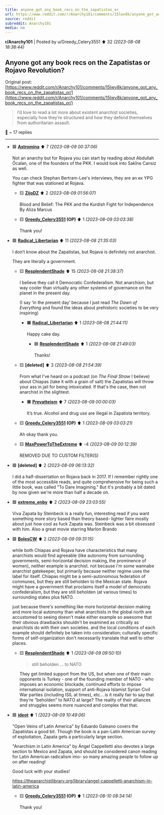```yaml
---
title: anyone_got_any_book_recs_on_the_zapatistas_or
url: https://www.reddit.com/r/Anarchy101/comments/15lwv8k/anyone_got_any_book_recs_on_the_zapatistas_or/
source: reddit
subreddit: Anarchy101
media: no
---
```

**r/Anarchy101** | Posted by u/Greedy_Celery3551 ⬆️ 32 _(2023-08-08 18:38:44)_

## Anyone got any book recs on the Zapatistas or Rojavo Revolution?

Original post: [https://www.reddit.com/r/Anarchy101/comments/15lwv8k/anyone_got_any_book_recs_on_the_zapatistas_or/](https://www.reddit.com/r/Anarchy101/comments/15lwv8k/anyone_got_any_book_recs_on_the_zapatistas_or/)

> I’d love to read a lot more about existent anarchist societies, especially how they’re structured and how they defend themselves from authoritarian assault.

💬 ~ 17 replies

---

* 🟩 **[Astromina](https://www.reddit.com/user/Astromina)** ⬆️ 7 _(2023-08-09 00:37:06)_

	Not an anarchy but for Rojava you can start by reading about Abdullah Öcalan, one of the founders of the PKK. I would look into Sakîne Cansiz as well.

	You can check Stephan Bertram-Lee's interviews, they are an ex YPG fighter that was stationed at Rojava.

	* 🟨 **[ZiioDZ](https://www.reddit.com/user/ZiioDZ)** ⬆️ 2 _(2023-08-09 01:56:07)_

		Blood and Belief: The PKK and the Kurdish Fight for Independence
		By Aliza Marcus

	* 🟨 **[Greedy_Celery3551](https://www.reddit.com/user/Greedy_Celery3551) (OP)** ⬆️ 1 _(2023-08-09 03:03:38)_

		Thank you!

* 🟩 **[Radical_Libertarian](https://www.reddit.com/user/Radical_Libertarian)** ⬆️ 11 _(2023-08-08 21:35:03)_

	I don’t know about the Zapatistas, but Rojava is definitely not anarchist.

	They are literally a government.

	* 🟨 **[ResplendentShade](https://www.reddit.com/user/ResplendentShade)** ⬆️ 15 _(2023-08-08 21:38:37)_

		I believe they call it Democratic Confederalism. Not anarchism, but way cooler than virtually any other systems of governance on the planet in the present day.
		
		(I say ‘in the present day’ because I just read *The Dawn of Everything* and found the ideas about prehistoric societies to be very inspiring)

		* 🟧 **[Radical_Libertarian](https://www.reddit.com/user/Radical_Libertarian)** ⬆️ 1 _(2023-08-08 21:44:11)_

			Happy cake day.

			* 🟦 **[ResplendentShade](https://www.reddit.com/user/ResplendentShade)** ⬆️ 1 _(2023-08-08 21:49:03)_

				Thanks!

	* 🟨 **[deleted]** ⬆️ 3 _(2023-08-08 21:54:39)_

		From what I've heard on a podcast (on *The Final Straw* I believe) about Chiapas (take it with a grain of salt) the Zapatistas will throw your ass in jail for being intoxicated. If that's the case, then not anarchist in the slightest.

		* 🟧 **[Prevatteism](https://www.reddit.com/user/Prevatteism)** ⬆️ 7 _(2023-08-09 00:00:03)_

			It’s true. Alcohol and drug use are illegal in Zapatista territory.

	* 🟨 **[Greedy_Celery3551](https://www.reddit.com/user/Greedy_Celery3551) (OP)** ⬆️ 1 _(2023-08-09 03:03:21)_

		Ah okay thank you.

	* 🟨 **[MaxPowerToTheExtreme](https://www.reddit.com/user/MaxPowerToTheExtreme)** ⬆️ -4 _(2023-08-09 00:12:39)_

		REMOVED DUE TO CUSTOM FILTER(S)

* 🟩 **[deleted]** ⬆️ 2 _(2023-08-09 06:13:32)_

	I did a half-dissertation on Rojava back in 2017. If I remember rightly one of the most accessible reads, and quite comprehensive for being such a little book, was called "To Dare Imagining." But it's probably a bit dated by now given we're more than half a decade on.

* 🟩 **[extreme_enby](https://www.reddit.com/user/extreme_enby)** ⬆️ 2 _(2023-08-09 23:03:55)_

	Viva Zapata by Steinbeck is a really fun, interesting read if you want something more story based than theory based- lighter faire mostly about just how cool as fuck Zapata was. Steinbeck was a bit obsessed with him. Also a great movie starring Marlon Brando

* 🟩 **[BolesCW](https://www.reddit.com/user/BolesCW)** ⬆️ 2 _(2023-08-09 09:31:15)_

	while both Chiapas and Rojava have characteristics that many anarchists would find agreeable (like autonomy from surrounding governments, semi-horizontal decision making, the prominence of women), neither example is anarchist. not because i'm some wannabe anarchist gatekeeper, but primarily because neither regime uses the label for itself. Chiapas might be a semi-autonomous federation of communes, but they are still beholden to the Mexican state. Rojava might have a government that proclaims itself a model of democratic confederalism, but they are still beholden (at various times) to surrounding states plus NATO.   

	just because there's something like more horizontal decision making and more local autonomy than what anarchists in the global north are accustomed to seeing doesn't make either example so awesome that their obvious drawbacks shouldn't be examined as critically as anarchists do with their own societies. and the local conditions of each example should definitely be taken into consideration; culturally specific forms of self-organization don't necessarily translate that well to other places.

	* 🟨 **[ResplendentShade](https://www.reddit.com/user/ResplendentShade)** ⬆️ 1 _(2023-08-09 09:50:10)_

		>still beholden … to NATO 
		
		They get limited support from the US, but when one of their main opponents is Turkey - one of the founding member of NATO - who imposes an economic blockade, continued efforts to impose international isolation, support of anti-Rojava Islamist Syrian Civil War parties (including ISIL at times), etc… is it really fair to say that they’re “beholden” to NATO at large? The reality of their alliances and struggles seems more nuanced and complex that that.

* 🟩 **[ideot](https://www.reddit.com/user/ideot)** ⬆️ 1 _(2023-08-09 10:49:06)_

	"Open Veins of Latin America" by Eduardo Galeano covers the Zapatistas a good bit. Though the book is a pan-Latin American survey of exploitation, Zapata gets a particularly large section.  

	  

	"Anarchism in Latin America" by Ángel Cappelletti also devotes a large section to Mexico and Zapata, and should be considered canon reading for Latin American radicalism imo- so many amazing people to follow up on after reading!  

	  

	Good luck with your studies!  

	  

	https://theanarchistlibrary.org/library/angel-cappelletti-anarchism-in-latin-america

	* 🟨 **[Greedy_Celery3551](https://www.reddit.com/user/Greedy_Celery3551) (OP)** ⬆️ 1 _(2023-08-10 08:34:14)_

		Thank you!


